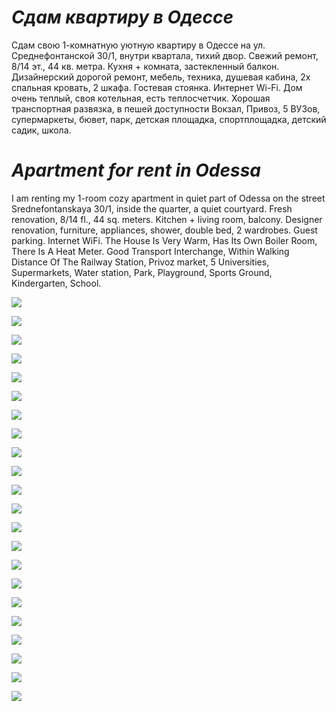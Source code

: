 # _Сдам квартиру в Одессе_

Сдам свою 1-комнатную уютную квартиру в Одессе на ул. Среднефонтанской 30/1, внутри квартала, тихий двор. Свежий ремонт, 8/14 эт., 44 кв. метра. Кухня + комната, застекленный балкон. Дизайнерский дорогой ремонт, мебель, техника, душевая кабина, 2х спальная кровать, 2 шкафа. Гостевая стоянка. Интернет Wi-Fi. Дом очень теплый, своя котельная, есть теплосчетчик. Хорошая транспортная развязка, в пешей доступности Вокзал, Привоз, 5 ВУЗов, супермаркеты, бювет, парк, детская площадка, спортплощадка, детский садик, школа. 


# _Apartment for rent in Odessa_

I am renting my 1-room cozy apartment in quiet part of Odessa on the street Srednefontanskaya 30/1, inside the quarter, a quiet courtyard. Fresh renovation, 8/14 fl., 44 sq. meters. Kitchen + living room, balcony. Designer renovation, furniture, appliances, shower, double bed, 2 wardrobes. Guest parking. Internet WiFi. The House Is Very Warm, Has Its Own Boiler Room, There Is A Heat Meter. Good Transport Interchange, Within Walking Distance Of The Railway Station, Privoz market, 5 Universities, Supermarkets, Water station, Park, Playground, Sports Ground, Kindergarten, School. 

![](1.jpg)

![](2.jpg)

![](3.jpg)

![](4.jpg)

![](5.jpg)

![](6.jpg)

![](7.jpg)

![](8.jpg)

![](9.jpg)

![](10.jpg)

![](11.jpg)

![](12.jpg)

![](13.jpg)

![](14.jpg)

![](15.jpg)

![](16.jpg)

![](17.jpg)

![](18.jpg)

![](19.jpg)

![](20.jpg)

![](21.jpg)

![](22.jpg)

